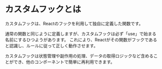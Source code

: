 # カスタムフックとは
カスタムフックは、Reactのフックを利用して独自に定義した関数です。

通常の関数と同じように定義しますが、カスタムフックは必ず「use」で始まる名前にするひつようがあります。
これにより、Reactがその関数がフックであると認識し、ルールに従って正しく動作させます。

カスタムフックは状態管理や副作用の処理、データの取得ロジックなど含めることができ、他のコンポーネントで簡単に再利用できます。